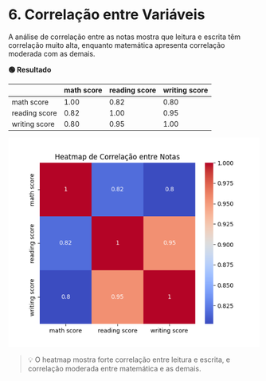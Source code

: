 # 6. Correlação entre Variáveis

A análise de correlação entre as notas mostra que leitura e escrita têm correlação muito alta, enquanto matemática apresenta correlação moderada com as demais.


**🟢 Resultado**

|                | math score | reading score | writing score |
|----------------|------------|--------------|--------------|
| math score     | 1.00       | 0.82         | 0.80         |
| reading score  | 0.82       | 1.00         | 0.95         |
| writing score  | 0.80       | 0.95         | 1.00         |

![](imagens/heatmap_correlacao.png)

> 💡 O heatmap mostra forte correlação entre leitura e escrita, e correlação moderada entre matemática e as demais.
